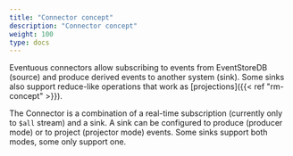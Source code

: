 ```yaml
---
title: "Connector concept"
description: "Connector concept"
weight: 100
type: docs
---
```


Eventuous connectors allow subscribing to events from EventStoreDB (source) and produce derived events to another system (sink). Some sinks also support reduce-like operations that work as [projections]({{< ref "rm-concept" >}}).

The Connector is a combination of a real-time subscription (currently only to `$all` stream) and a sink. A sink can be configured to produce (producer mode) or to project (projector mode) events. Some sinks support both modes, some only support one.
